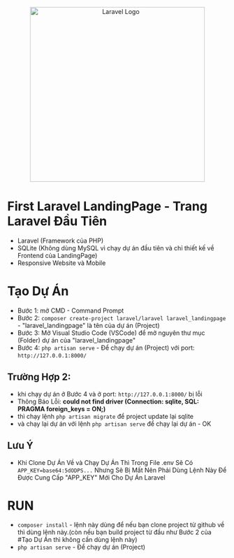 <p align="center"><a href="https://laravel.com" target="_blank"><img src="https://raw.githubusercontent.com/laravel/art/master/logo-lockup/5%20SVG/2%20CMYK/1%20Full%20Color/laravel-logolockup-cmyk-red.svg" width="400" alt="Laravel Logo"></a></p>

# First Laravel LandingPage - Trang Laravel Đầu Tiên
- Laravel (Framework của PHP)
- SQLite (Không dùng MySQL vì chạy dự án đầu tiên và chỉ thiết kế về Frontend của LandingPage)
- Responsive Website và Mobile

# Tạo Dự Án
- Bước 1: mở CMD - Command Prompt
- Bước 2: `composer create-project laravel/laravel laravel_landingpage` - "laravel_landingpage" là tên của dự án (Project)
- Bước 3: Mở Visual Studio Code (VSCode) để mở nguyên thư mục (Folder) dự án của "laravel_landingpage"
- Bước 4: `php artisan serve` - Để chạy dự án (Project) với port: `http://127.0.0.1:8000/`

## **Trường Hợp 2:**
- khi chạy dự án ở Bước 4 và ở port: `http://127.0.0.1:8000/` bị lỗi
- Thông Báo Lỗi: **could not find driver (Connection: sqlite, SQL: PRAGMA foreign_keys = ON;)**
- thì chạy lệnh `php artisan migrate` để project update lại sqlite
- và chạy lại dự án với lệnh `php artisan serve` để chạy lại dự án - OK

## **Lưu Ý**
- Khi Clone Dự Án Về và Chạy Dự Án Thì Trong File .env Sẽ Có `APP_KEY=base64:5dODPS...` Nhưng Sẽ Bị Mất Nên Phải Dùng Lệnh Này Để Được Cung Cấp "APP_KEY" Mới Cho Dự Án Laravel


# RUN
- `composer install` - lệnh này dùng để nếu bạn clone project từ github về thì dùng lệnh này.(còn nếu bạn build project từ đầu như Bước 2 của #Tạo Dự Án thì không cần dùng lệnh này)
- `php artisan serve` - Để chạy dự án (Project)
